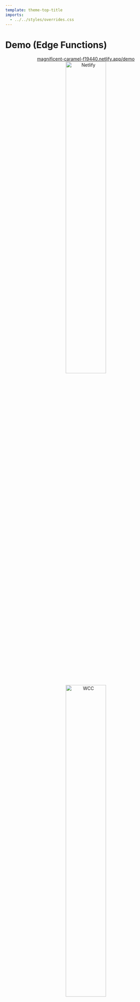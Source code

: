 ```yaml
---
template: theme-top-title
imports:
  - ../../styles/overrides.css
---
```


<style>
  p { 
    margin: 0!important;
    padding: 0!important;
    width: 100%!important;
    text-align: center;
  }

  img {
    width: 50%!important;
  }
</style>

# Demo (Edge Functions)

[magnificent-caramel-f19440.netlify.app/demo](https://magnificent-caramel-f19440.netlify.app/demo)

![Netlify](/assets/netlify-logo.svg)
![WCC](/assets/wcc-logo.png)